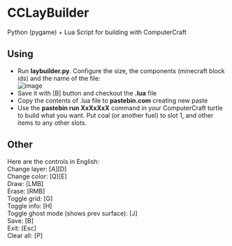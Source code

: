# CCLayBuilder
Python (pygame) + Lua Script for building with ComputerCraft

## Using
- Run **laybuilder.py**. Configure the size, the components (minecraft block ids) and the name of the file:  
 ![image](https://user-images.githubusercontent.com/56085790/179425457-9ec1ef68-a518-4b2c-a9bb-337c844d51c5.png)  
- Save it with [B] button and checkout the **.lua** file
- Copy the contents of .lua file to **pastebin.com** creating new paste
- Use the **pastebin run XxXxXxX** command in your ComputerCraft turtle to build what you want. Put coal (or another fuel) to slot 1, and other items to any other slots.


## Other
Here are the controls in English:  
 Change layer: [A][D]  
 Change color: [Q][E]  
 Draw: [LMB]  
 Erase: [RMB]  
 Toggle grid: [G]  
 Toggle info: [H]  
 Toggle ghost mode (shows prev surface): [J]  
 Save: [B]  
 Exit: [Esc]  
 Clear all: [P] 
 
 
